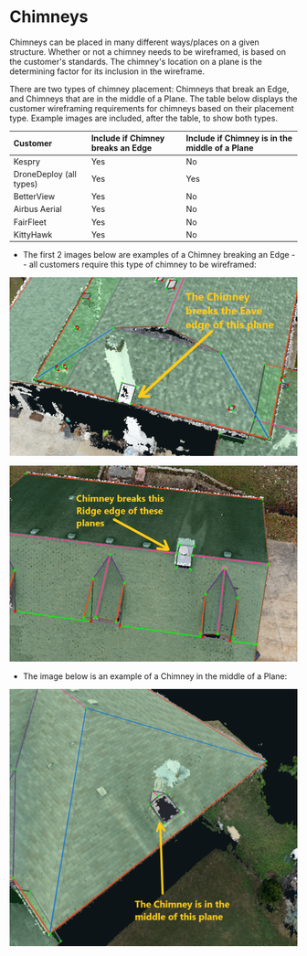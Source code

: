# Chimneys

Chimneys can be placed in many different ways/places on a given structure. Whether or not a chimney needs to be wireframed, is based on the customer's standards. The chimney's location on a plane is the determining factor for its inclusion in the wireframe.

There are two types of chimney placement: Chimneys that break an Edge, and Chimneys that are in the middle of a Plane. The table below displays the customer wireframing requirements for chimneys based on their placement type. Example images are included, after the table, to show both types. 

| Customer | Include if Chimney breaks an Edge | Include if Chimney is in the middle of a Plane |
| :--- | :--- | :--- |
| Kespry | Yes | No |
| DroneDeploy \(all types\) | Yes | Yes |
| BetterView | Yes | No |
| Airbus Aerial | Yes | No |
| FairFleet | Yes | No |
| KittyHawk | Yes | No |

* The first 2 images below are examples of a Chimney breaking an Edge -- all customers require this type of chimney to be wireframed:

![](../.gitbook/assets/chimney-breaks-an-edge.png)

![](../.gitbook/assets/chimney-breaks-a-ridge.png)

* The image below is an example of a Chimney in the middle of a Plane:

![](../.gitbook/assets/chimney-in-the-middle-of-plane.png)

